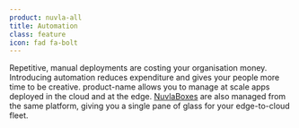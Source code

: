 ```yaml
---
product: nuvla-all
title: Automation
class: feature
icon: fad fa-bolt
---
```


Repetitive, manual deployments are costing your organisation money. Introducing automation reduces expenditure and gives your people more time to be creative. product-name allows you to manage at scale apps deployed in the cloud and at the edge. [NuvlaBoxes](https://sixsq.com/products-and-services/nuvlabox/overview) are also managed from the same platform, giving you a single pane of glass for your edge-to-cloud fleet.
